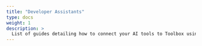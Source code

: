```yaml
---
title: "Developer Assistants"
type: docs
weight: 1
description: >
  List of guides detailing how to connect your AI tools to Toolbox using MCP.
---
```

